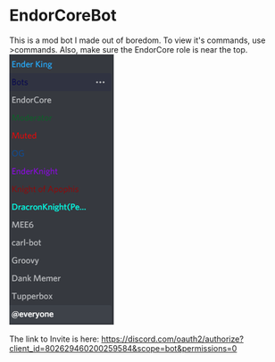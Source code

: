 # EndorCoreBot
This is a mod bot I made out of boredom. To view it's commands, use >commands. Also, make sure the EndorCore role is near the top.
![](Screenshot%202021-01-26%20183824.png)

The link to Invite is here: https://discord.com/oauth2/authorize?client_id=802629460200259584&scope=bot&permissions=0
